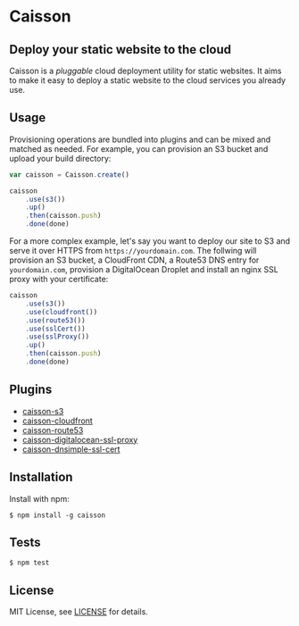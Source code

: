 # Caisson

## Deploy your static website to the cloud

Caisson is a *pluggable* cloud deployment utility for static websites. It aims to make it easy to deploy a static website to the cloud services you already use.

## Usage

Provisioning operations are bundled into plugins and can be mixed and matched as needed. For example, you can provision an S3 bucket and upload your build directory:

```js
var caisson = Caisson.create()

caisson
    .use(s3())
    .up()
    .then(caisson.push)
    .done(done)
```

For a more complex example, let's say you want to deploy our site to S3 and serve it over HTTPS from `https://yourdomain.com`. The follwing will provision an S3 bucket, a CloudFront CDN, a Route53 DNS entry for `yourdomain.com`, provision a DigitalOcean Droplet and install an nginx SSL proxy with your certificate:

```js
caisson
    .use(s3())
    .use(cloudfront())
    .use(route53())
    .use(sslCert())
    .use(sslProxy())
    .up()
    .then(caisson.push)
    .done(done)
```

## Plugins

- [caisson-s3][s3]
- [caisson-cloudfront][#]
- [caisson-route53][#]
- [caisson-digitalocean-ssl-proxy][#]
- [caisson-dnsimple-ssl-cert][#]

## Installation

Install with npm:

```
$ npm install -g caisson
```

## Tests

```
$ npm test
```

## License

MIT License, see [LICENSE][license] for details.

[#]: #
[license]: https://github.com/christophercliff/caisson/blob/master/LICENSE.md
[s3]: https://github.com/christophercliff/caisson-s3
